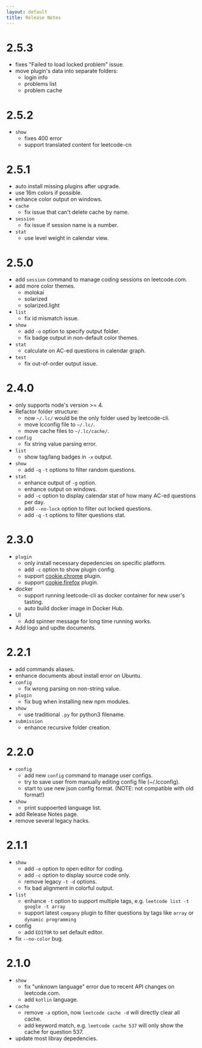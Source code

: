 ```yaml
---
layout: default
title: Release Notes
---
```

# 2.5.3

* fixes "Failed to load locked problem" issue.
* move plugin's data into separate folders:
  * login info
  * problems list
  * problem cache

# 2.5.2

* `show`
    * fixes 400 error
    * support translated content for leetcode-cn

# 2.5.1

* auto install missing plugins after upgrade.
* use 16m colors if possible.
* enhance color output on windows.
* `cache`
	* fix issue that can't delete cache by name.
* `session`
	* fix issue if session name is a number.
* `stat`
	* use level weight in calendar view.

# 2.5.0

* add `session` command to manage coding sessions on leetcode.com.
* add more color themes.
    * molokai
    * solarized
    * solarized.light
* `list`
    * fix id mismatch issue.
* `show`
    * add `-o` option to specify output folder.
    * fix badge output in non-default color themes.
* `stat`
    * calculate on AC-ed questions in calendar graph.
* `test`
    * fix out-of-order output issue.

# 2.4.0

* only supports node's version >= 4.
* Refactor folder structure:
    * now `~/.lc/` would be the only folder used by leetcode-cli.
    * move lcconfig file to `~/.lc/`.
    * move cache files to `~/.lc/cache/`.
* `config`
    * fix string value parsing error.
* `list`
    * show tag/lang badges in `-x` output.
* `show`
    * add `-q` `-t` options to filter random questions.
* `stat`
    * enhance output of `-g` option.
    * enhance output on windows.
    * add `-c` option to display calendar stat of how many AC-ed questions per day.
    * add `--no-lock` option to filter out locked questions.
    * add `-q` `-t` options to filter questions stat.

# 2.3.0

* `plugin`
    * only install necessary depedencies on specific platform.
    * add `-c` option to show plugin config.
    * support [cookie.chrome](https://github.com/skygragon/leetcode-cli-plugins/blob/master/docs/cookie.chrome.md) plugin.
    * support [cookie.firefox](https://github.com/skygragon/leetcode-cli-plugins/blob/master/docs/cookie.firefox.md) plugin.
* docker
    * support running leetcode-cli as docker container for new user's tasting.
    * auto build docker image in Docker Hub.
* UI
    * Add spinner message for long time running works.
* Add logo and updte documents.

# 2.2.1

* add commands aliases.
* enhance documents about install error on Ubuntu.
* `config`
    * fix wrong parsing on non-string value.
* `plugin`
    * fix bug when installing new npm modules.
* `show`
    * use traditional `.py` for python3 filename.
* `submission`
    * enhance recursive folder creation.

# 2.2.0

* `config`
    * add new `config` command to manage user configs.
    * try to save user from manually editing config file (~/.lcconfig).
    * start to use new json config format. (NOTE: not compatible with old format!)
* `show`
    * print suppoerted language list.
* add Release Notes page.
* remove several legacy hacks.

# 2.1.1
* `show`
    * add `-e` option to open editor for coding.
    * add `-c` option to display source code only.
    * remove legacy `-t` `-d` options.
    * fix bad alignment in colorful output.
* `list`
    * enhance `-t` option to support multiple tags, e.g. `leetcode list -t google -t array`
    * support latest `company` plugin to filter questions by tags like `array` or `dynamic programming`
* config
    * add `EDITOR` to set default editor.
* fix `--no-color` bug.


# 2.1.0
* `show`
    * fix "unknown language" error due to recent API changes on leetcode.com.
    * add `kotlin` language.
* `cache`
    * remove `-a` option, now `leetcode cache -d` will directly clear all cache.
    * add keyword match, e.g. `leetcode cache 537` will only show the cache for question 537.
* update most libray depedencies.
